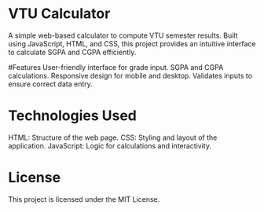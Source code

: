 # VTU Calculator
A simple web-based calculator to compute VTU semester results. Built using JavaScript, HTML, and CSS, this project provides an intuitive interface to calculate SGPA and CGPA efficiently.

#Features
User-friendly interface for grade input.
SGPA and CGPA calculations.
Responsive design for mobile and desktop.
Validates inputs to ensure correct data entry.

# Technologies Used
HTML: Structure of the web page.
CSS: Styling and layout of the application.
JavaScript: Logic for calculations and interactivity.


 #  License
This project is licensed under the MIT License.

